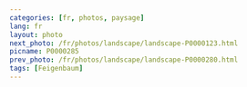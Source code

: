 ```yaml
---
categories: [fr, photos, paysage]
lang: fr
layout: photo
next_photo: /fr/photos/landscape/landscape-P0000123.html
picname: P0000285
prev_photo: /fr/photos/landscape/landscape-P0000280.html
tags: [Feigenbaum]
---
```

